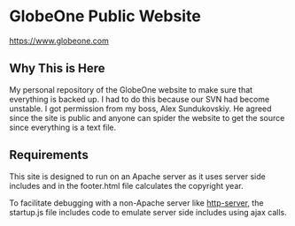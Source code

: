 # GlobeOne Public Website

https://www.globeone.com

## Why This is Here

My personal repository of the GlobeOne website to make sure that everything is backed up. I had to do this because our SVN had become unstable. I got permission from my boss, Alex Sundukovskiy. He agreed since the site is public and anyone can spider the website to get the source since everything is a text file.

## Requirements
This site is designed to run on an Apache server as it uses server side includes and in the footer.html file calculates the copyright year.

To facilitate debugging with a non-Apache server like [http-server](https://github.com/indexzero/http-server), the startup.js file includes code to emulate server side includes using ajax calls. 
